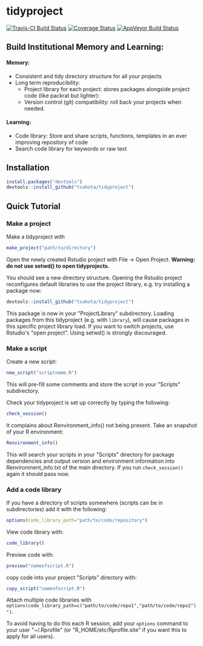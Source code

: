 # tidyproject

[![Travis-CI Build Status](https://travis-ci.org/tsahota/tidyproject.svg?branch=master)](https://travis-ci.org/tsahota/tidyproject)
[![Coverage Status](https://coveralls.io/repos/github/tsahota/tidyproject/badge.svg?branch=master)](https://coveralls.io/github/tsahota/tidyproject?branch=master)
[![AppVeyor Build Status](https://ci.appveyor.com/api/projects/status/github/tsahota/tidyproject?branch=master&svg=true)](https://ci.appveyor.com/project/tsahota/tidyproject)

## Build Institutional Memory and Learning:
 
#### Memory:
* Consistent and tidy directory structure for all your projects
* Long term reproducibility:
  * Project library for each project: stores packages alongside project code (like packrat but lighter): 
  * Version control (git) compatibility: roll back your projects when needed.

#### Learning:
* Code library: Store and share scripts, functions, templates in an ever improving repository of code
* Search code library for keywords or raw text

## Installation

```R
install.packages("devtools")
devtools::install_github("tsahota/tidyproject")
```

## Quick Tutorial

### Make a project
Make a tidyproject with

```R
make_project("path/to/directory")
```
Open the newly created Rstudio project with File -> Open Project. **Warning: do not use setwd() to open tidyprojects.**

You should see a new directory structure.  Opening the Rstudio project reconfigures default libraries to use the project library, e.g. try installing a package now:

```R
devtools::install_github("tsahota/tidyproject")
```

This package is now in your "ProjectLibrary" subdirectory. Loading packages from this tidyproject (e.g. with `library`), will cause packages in this specific project library load. If you want to switch projects, use Rstudio's "open project".  Using setwd() is strongly discouraged.

### Make a script
Create a new script:

```R
new_script("scriptname.R")
```
This will pre-fill some comments and store the script in your "Scripts" subdirectory.

Check your tidyproject is set up correctly by typing the following:

```R
check_session()
```

It complains about Renvironment_info() not being present. Take an snapshot of your R environment:

```R
Renvironment_info()
```

This will search your scripts in your "Scripts" directory for package dependencies and output version and environment information into Renvironment_info.txt of the main directory.  If you run `check_session()` again it should pass now.


### Add a code library

If you have a directory of scripts somewhere (scripts can be in subdirectories) add it with the following:

```R
options(code_library_path="path/to/code/repository")
```

View code library with:

```R
code_library()
```

Preview code with:

```R
preview("nameofscript.R")
```

copy code into your project "Scripts" directory with:

```R
copy_script("nameofscript.R")
```
Attach multiple code libraries with `options(code_library_path=c("path/to/code/repo1","path/to/code/repo2")")`.

To avoid having to do this each R session, add your `options` command to your user "~/.Rprofile" (or "R_HOME/etc/Rprofile.site" if you want this to apply for all users).

